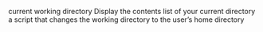 current working directory
Display the contents list of your current directory
a script that changes the working directory to the user’s home directory
